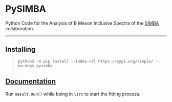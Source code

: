 # PySIMBA

Python Code for the Analysis of B Meson Inclusive Spectra of the [SIMBA](https://simba.lbl.gov/) collaboration.

---

## Installing

> `python3 -m pip install --index-url https://pypi.org/simple/ --no-deps pysimba`

## [Documentation](https://github.com/interstella04/PySIMBA)

Run `Result.Run()` while being in `\src` to start the fitting process.